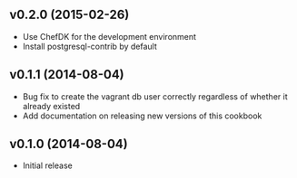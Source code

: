 ## v0.2.0 (2015-02-26)

* Use ChefDK for the development environment
* Install postgresql-contrib by default

## v0.1.1 (2014-08-04)

* Bug fix to create the vagrant db user correctly regardless
  of whether it already existed
* Add documentation on releasing new versions of this cookbook

## v0.1.0 (2014-08-04)

* Initial release
